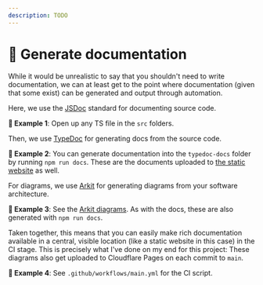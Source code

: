 ```yaml
---
description: TODO
---
```


# 📜 Generate documentation

While it would be unrealistic to say that you shouldn't need to write documentation, we can at least get to the point where documentation (given that some exist) can be generated and output through automation.

Here, we use the [JSDoc](https://jsdoc.app) standard for documenting source code.

**🎯 Example 1**: Open up any TS file in the `src` folders.

Then, we use [TypeDoc](https://typedoc.org) for generating docs from the source code.

**🎯 Example 2**: You can generate documentation into the `typedoc-docs` folder by running `npm run docs`. These are the documents uploaded to [the static website](https://better-apis-workshop.pages.dev) as well.

For diagrams, we use [Arkit](https://arkit.pro) for generating diagrams from your software architecture.

**🎯 Example 3**: See the [Arkit diagrams](workshop/architecture-diagrams). As with the docs, these are also generated with `npm run docs`.

Taken together, this means that you can easily make rich documentation available in a central, visible location (like a static website in this case) in the CI stage. This is precisely what I've done on my end for this project: These diagrams also get uploaded to Cloudflare Pages on each commit to `main`.

**🎯 Example 4**: See `.github/workflows/main.yml` for the CI script.
